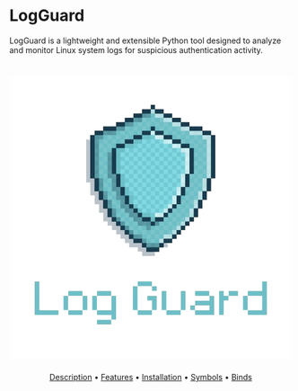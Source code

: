 # LogGuard
LogGuard is a lightweight and extensible Python tool designed to analyze and monitor Linux system logs for suspicious authentication activity.

<h1 align="center">
    <img src="./assets/LogGuard-logo.png">
</h1>

<p align="center">
  <a href="#description">Description</a> •
  <a href="#features">Features</a> •
  <a href="#installation">Installation</a> •
  <a href="#symbols">Symbols</a> •
  <a href="#binds">Binds</a>
</p>

